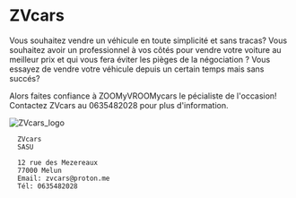 # ZVcars

      

Vous souhaitez vendre un véhicule 
      en toute simplicité et sans tracas?
      Vous souhaitez avoir un professionnel à vos côtés pour vendre votre voiture au meilleur prix
      et qui vous fera éviter les pièges de la négociation ?
      Vous essayez de vendre votre véhicule depuis un certain temps mais sans succés?
      
Alors faites confiance à ZOOMyVROOMycars le pécialiste de l'occasion! 
      Contactez ZVcars au 0635482028 pour plus d'information.




      
![ZVcars_logo](https://github.com/KYameogo/ZVcars/assets/168001179/cf2af24e-84a2-4706-9282-93ffffc4e208)

      ZVcars
      SASU
      
      12 rue des Mezereaux
      77000 Melun
      Email: zvcars@proton.me
      Tél: 0635482028
